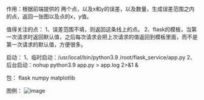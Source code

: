 作用：根据前端提供的 两个点，以及x和y的误差，以及数量，生成误差范围之内的点，返回一张图以及点的x，y值。

值得关注的点：
1、误差范围不填，则返回这条线上的点。
2、flask的模板，当第一次请求时返回默认值，之后每次请求会把上次请求的值返回到模板里面，而不是第一次请求的默认值，方便很多。

启动：
1、临时启动：/usr/local/bin/python3.9 /root/flask_service/app.py
2、后台启动：nohup python3.9 app.py   > app.log 2>&1 &

包：
flask
numpy
matplotlib

图例：
![image](https://github.com/user-attachments/assets/cfc64266-626e-4448-8184-4cd2b7e71409)

